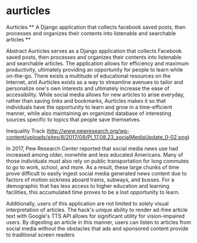 # aurticles
Aurticles
** A Django application that collects facebook saved posts, then processes and organizes their contents into listenable and searchable articles **

Abstract
Aurticles serves as a Django application that collects Facebook saved posts, then processes and organizes their contents into listenable and searchable articles. The application allows for efficiency and maximum productivity, ultimately providing an opportunity for people to learn while on-the-go. There exists a multitude of educational resources on the Internet, and Aurticles exists as a way to streamline avenues to tailor and personalize one's own interests and ultimately increase the ease of accessibility. While social media allows for new articles to arise everyday, rather than saving links and bookmarks, Aurticles makes it so that individuals have the opportunity to learn and grow in a time-efficient manner, while also maintaining an organized database of interesting sources specific to topics that people save themselves.

Inequality Track
(http://www.pewresearch.org/wp-content/uploads/sites/8/2017/09/PI_17.08.23_socialMediaUpdate_0-02.png)

In 2017, Pew Research Center reported that social media news use had increased among older, nonwhite and less educated Americans. Many of those individuals must also rely on public transportation for long commutes to go to work, school, and more. As a result, these large chunks of time prove difficult to easily ingest social media generated news content due to factors of motion sickness aboard trains, subways, and busses. For a demographic that has less access to higher education and learning facilities, this accumulated time proves to be a lost opportunity to learn.

Additionally, users of this application are not limited to solely visual interpretation of articles. The hack's unique ability to render ad-free article text with Google's TTS API allows for significant utility for vision-impaired users. By digesting an article in this manner, users can listen to articles from social media without the obstacles that ads and sponsored content provide to traditional screen readers
